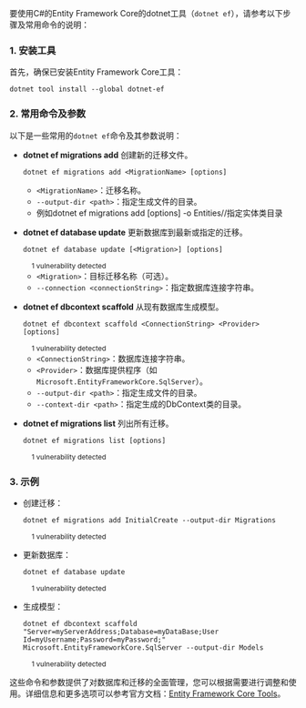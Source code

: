 要使用C#的Entity Framework Core的dotnet工具（`dotnet ef`），请参考以下步骤及常用命令的说明：

### 1. 安装工具

首先，确保已安装Entity Framework Core工具：

```
dotnet tool install --global dotnet-ef
```

### 2. 常用命令及参数

以下是一些常用的`dotnet ef`命令及其参数说明：

- **dotnet ef migrations add**
  创建新的迁移文件。

  ```
  dotnet ef migrations add <MigrationName> [options]
  ```

  - `<MigrationName>`：迁移名称。
  - `--output-dir <path>`：指定生成文件的目录。
  - 例如dotnet ef migrations add <MigrationName> [options] -o Entities//指定实体类目录
  
- **dotnet ef database update**
  更新数据库到最新或指定的迁移。

  ```
  dotnet ef database update [<Migration>] [options]
  ```

  

  <details class="snippet-vulnerabilities-details" style="box-sizing: border-box; display: block; font-size: 12px; color: var(--fgColor-muted, var(--color-fg-muted)); margin-bottom: var(--base-size-16); margin-top: 0px;"><summary class="snippet-vulnerability-summary" style="box-sizing: border-box; display: flex; cursor: pointer; align-items: center; gap: var(--base-size-4);"><div class="snippet-vulnerability-shield-icon" style="box-sizing: border-box; width: 15px; height: 15px; background-color: var(--bgColor-danger-emphasis, var(--color-danger-emphasis)); mask: url(&quot;/assets/shield-11821ac8db19.svg&quot;) center center no-repeat;"></div>1 vulnerability detected<div class="snippet-vulnerability-chevron" style="box-sizing: border-box; width: 15px; height: 15px; background-color: var(--fgColor-muted, var(--color-fg-muted)); mask: url(&quot;/assets/chevron-down-e5b767983606.svg&quot;) center center no-repeat;"></div></summary><div class="snippet-vulnerability-details" style="box-sizing: border-box; margin-bottom: var(--base-size-8); margin-left: var(--base-size-20);"><p class="snippet-vulnerability-details-title" style="box-sizing: border-box; margin-top: 0px; margin-bottom: 0px; font-weight: var(--base-text-weight-semibold, 600);"></p><p class="snippet-vulnerability-details-description" style="box-sizing: border-box; margin-top: 0px; margin-bottom: 0px;"></p></div></details>

  - `<Migration>`：目标迁移名称（可选）。
  - `--connection <connectionString>`：指定数据库连接字符串。

- **dotnet ef dbcontext scaffold**
  从现有数据库生成模型。

  ```
  dotnet ef dbcontext scaffold <ConnectionString> <Provider> [options]
  ```

  

  <details class="snippet-vulnerabilities-details" style="box-sizing: border-box; display: block; font-size: 12px; color: var(--fgColor-muted, var(--color-fg-muted)); margin-bottom: var(--base-size-16); margin-top: 0px;"><summary class="snippet-vulnerability-summary" style="box-sizing: border-box; display: flex; cursor: pointer; align-items: center; gap: var(--base-size-4);"><div class="snippet-vulnerability-shield-icon" style="box-sizing: border-box; width: 15px; height: 15px; background-color: var(--bgColor-danger-emphasis, var(--color-danger-emphasis)); mask: url(&quot;/assets/shield-11821ac8db19.svg&quot;) center center no-repeat;"></div>1 vulnerability detected<div class="snippet-vulnerability-chevron" style="box-sizing: border-box; width: 15px; height: 15px; background-color: var(--fgColor-muted, var(--color-fg-muted)); mask: url(&quot;/assets/chevron-down-e5b767983606.svg&quot;) center center no-repeat;"></div></summary><div class="snippet-vulnerability-details" style="box-sizing: border-box; margin-bottom: var(--base-size-8); margin-left: var(--base-size-20);"><p class="snippet-vulnerability-details-title" style="box-sizing: border-box; margin-top: 0px; margin-bottom: 0px; font-weight: var(--base-text-weight-semibold, 600);"></p><p class="snippet-vulnerability-details-description" style="box-sizing: border-box; margin-top: 0px; margin-bottom: 0px;"></p></div></details>

  - `<ConnectionString>`：数据库连接字符串。
  - `<Provider>`：数据库提供程序（如`Microsoft.EntityFrameworkCore.SqlServer`）。
  - `--output-dir <path>`：指定生成文件的目录。
  - `--context-dir <path>`：指定生成的DbContext类的目录。

- **dotnet ef migrations list**
  列出所有迁移。

  ```
  dotnet ef migrations list [options]
  ```

  

  <details class="snippet-vulnerabilities-details" style="box-sizing: border-box; display: block; font-size: 12px; color: var(--fgColor-muted, var(--color-fg-muted)); margin-bottom: var(--base-size-16); margin-top: 0px;"><summary class="snippet-vulnerability-summary" style="box-sizing: border-box; display: flex; cursor: pointer; align-items: center; gap: var(--base-size-4);"><div class="snippet-vulnerability-shield-icon" style="box-sizing: border-box; width: 15px; height: 15px; background-color: var(--bgColor-danger-emphasis, var(--color-danger-emphasis)); mask: url(&quot;/assets/shield-11821ac8db19.svg&quot;) center center no-repeat;"></div>1 vulnerability detected<div class="snippet-vulnerability-chevron" style="box-sizing: border-box; width: 15px; height: 15px; background-color: var(--fgColor-muted, var(--color-fg-muted)); mask: url(&quot;/assets/chevron-down-e5b767983606.svg&quot;) center center no-repeat;"></div></summary><div class="snippet-vulnerability-details" style="box-sizing: border-box; margin-bottom: var(--base-size-8); margin-left: var(--base-size-20);"><p class="snippet-vulnerability-details-title" style="box-sizing: border-box; margin-top: 0px; margin-bottom: 0px; font-weight: var(--base-text-weight-semibold, 600);"></p><p class="snippet-vulnerability-details-description" style="box-sizing: border-box; margin-top: 0px; margin-bottom: 0px;"></p></div></details>

### 3. 示例

- 创建迁移：

  ```
  dotnet ef migrations add InitialCreate --output-dir Migrations
  ```

  

  <details class="snippet-vulnerabilities-details" style="box-sizing: border-box; display: block; font-size: 12px; color: var(--fgColor-muted, var(--color-fg-muted)); margin-bottom: var(--base-size-16); margin-top: 0px;"><summary class="snippet-vulnerability-summary" style="box-sizing: border-box; display: flex; cursor: pointer; align-items: center; gap: var(--base-size-4);"><div class="snippet-vulnerability-shield-icon" style="box-sizing: border-box; width: 15px; height: 15px; background-color: var(--bgColor-danger-emphasis, var(--color-danger-emphasis)); mask: url(&quot;/assets/shield-11821ac8db19.svg&quot;) center center no-repeat;"></div>1 vulnerability detected<div class="snippet-vulnerability-chevron" style="box-sizing: border-box; width: 15px; height: 15px; background-color: var(--fgColor-muted, var(--color-fg-muted)); mask: url(&quot;/assets/chevron-down-e5b767983606.svg&quot;) center center no-repeat;"></div></summary><div class="snippet-vulnerability-details" style="box-sizing: border-box; margin-bottom: var(--base-size-8); margin-left: var(--base-size-20);"><p class="snippet-vulnerability-details-title" style="box-sizing: border-box; margin-top: 0px; margin-bottom: 0px; font-weight: var(--base-text-weight-semibold, 600);"></p><p class="snippet-vulnerability-details-description" style="box-sizing: border-box; margin-top: 0px; margin-bottom: 0px;"></p></div></details>

- 更新数据库：

  ```
  dotnet ef database update
  ```

  

  <details class="snippet-vulnerabilities-details" style="box-sizing: border-box; display: block; font-size: 12px; color: var(--fgColor-muted, var(--color-fg-muted)); margin-bottom: var(--base-size-16); margin-top: 0px;"><summary class="snippet-vulnerability-summary" style="box-sizing: border-box; display: flex; cursor: pointer; align-items: center; gap: var(--base-size-4);"><div class="snippet-vulnerability-shield-icon" style="box-sizing: border-box; width: 15px; height: 15px; background-color: var(--bgColor-danger-emphasis, var(--color-danger-emphasis)); mask: url(&quot;/assets/shield-11821ac8db19.svg&quot;) center center no-repeat;"></div>1 vulnerability detected<div class="snippet-vulnerability-chevron" style="box-sizing: border-box; width: 15px; height: 15px; background-color: var(--fgColor-muted, var(--color-fg-muted)); mask: url(&quot;/assets/chevron-down-e5b767983606.svg&quot;) center center no-repeat;"></div></summary><div class="snippet-vulnerability-details" style="box-sizing: border-box; margin-bottom: var(--base-size-8); margin-left: var(--base-size-20);"><p class="snippet-vulnerability-details-title" style="box-sizing: border-box; margin-top: 0px; margin-bottom: 0px; font-weight: var(--base-text-weight-semibold, 600);"></p><p class="snippet-vulnerability-details-description" style="box-sizing: border-box; margin-top: 0px; margin-bottom: 0px;"></p></div></details>

- 生成模型：

  ```
  dotnet ef dbcontext scaffold "Server=myServerAddress;Database=myDataBase;User Id=myUsername;Password=myPassword;" Microsoft.EntityFrameworkCore.SqlServer --output-dir Models
  ```

  

  <details class="snippet-vulnerabilities-details" style="box-sizing: border-box; display: block; font-size: 12px; color: var(--fgColor-muted, var(--color-fg-muted)); margin-bottom: var(--base-size-16); margin-top: 0px;"><summary class="snippet-vulnerability-summary" style="box-sizing: border-box; display: flex; cursor: pointer; align-items: center; gap: var(--base-size-4);"><div class="snippet-vulnerability-shield-icon" style="box-sizing: border-box; width: 15px; height: 15px; background-color: var(--bgColor-danger-emphasis, var(--color-danger-emphasis)); mask: url(&quot;/assets/shield-11821ac8db19.svg&quot;) center center no-repeat;"></div>1 vulnerability detected<div class="snippet-vulnerability-chevron" style="box-sizing: border-box; width: 15px; height: 15px; background-color: var(--fgColor-muted, var(--color-fg-muted)); mask: url(&quot;/assets/chevron-down-e5b767983606.svg&quot;) center center no-repeat;"></div></summary><div class="snippet-vulnerability-details" style="box-sizing: border-box; margin-bottom: var(--base-size-8); margin-left: var(--base-size-20);"><p class="snippet-vulnerability-details-title" style="box-sizing: border-box; margin-top: 0px; margin-bottom: 0px; font-weight: var(--base-text-weight-semibold, 600);"></p><p class="snippet-vulnerability-details-description" style="box-sizing: border-box; margin-top: 0px; margin-bottom: 0px;"></p></div></details>

这些命令和参数提供了对数据库和迁移的全面管理，您可以根据需要进行调整和使用。详细信息和更多选项可以参考官方文档：[Entity Framework Core Tools](https://learn.microsoft.com/en-us/ef/core/cli/dotnet)。